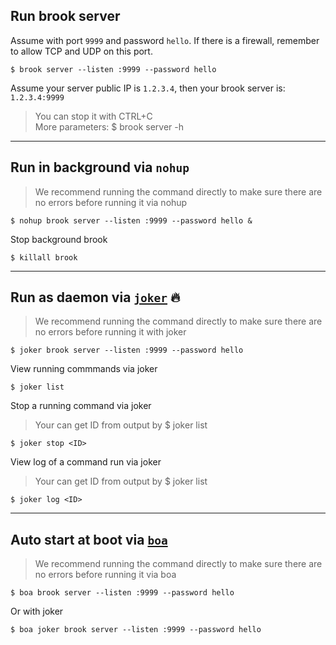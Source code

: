 ## Run brook server

Assume with port `9999` and password `hello`. If there is a firewall, remember to allow TCP and UDP on this port.

```
$ brook server --listen :9999 --password hello
```

Assume your server public IP is `1.2.3.4`, then your brook server is: `1.2.3.4:9999`

> You can stop it with CTRL+C<br/>
> More parameters: $ brook server -h

---

## Run in background via `nohup`

> We recommend running the command directly to make sure there are no errors before running it via nohup

```
$ nohup brook server --listen :9999 --password hello &
```

Stop background brook

```
$ killall brook
```

---

## Run as daemon via [`joker`](https://github.com/txthinking/joker) 🔥

> We recommend running the command directly to make sure there are no errors before running it with joker

```
$ joker brook server --listen :9999 --password hello
```

View running commmands via joker

```
$ joker list
```

Stop a running command via joker

> Your can get ID from output by $ joker list

```
$ joker stop <ID>
```

View log of a command run via joker

> Your can get ID from output by $ joker list

```
$ joker log <ID>
```

---

## Auto start at boot via [`boa`](https://github.com/brook-community/boa)

> We recommend running the command directly to make sure there are no errors before running it via boa

```
$ boa brook server --listen :9999 --password hello
```

Or with joker

```
$ boa joker brook server --listen :9999 --password hello
```
